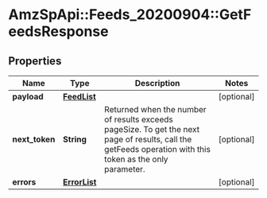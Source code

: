 # AmzSpApi::Feeds_20200904::GetFeedsResponse

## Properties
Name | Type | Description | Notes
------------ | ------------- | ------------- | -------------
**payload** | [**FeedList**](FeedList.md) |  | [optional] 
**next_token** | **String** | Returned when the number of results exceeds pageSize. To get the next page of results, call the getFeeds operation with this token as the only parameter. | [optional] 
**errors** | [**ErrorList**](ErrorList.md) |  | [optional] 


